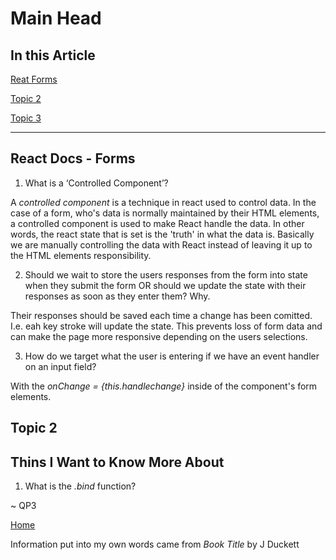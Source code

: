 # Main Head

## In this Article

[Reat Forms](#topic1)

[Topic 2](#topic2)

[Topic 3](#topic3)

---

<a name="topic1"></a>

## React Docs - Forms

1. What is a ‘Controlled Component’?

A *controlled component* is a technique in react used to control data. In the case of a form, who's data is normally maintained by their HTML elements, a controlled component is used to make React handle the data. In other words, the react state that is set is the 'truth' in what the data is. Basically we are manually controlling the data with React instead of leaving it up to the HTML elements responsibility.

2. Should we wait to store the users responses from the form into state when they submit the form OR should we update the state with their responses as soon as they enter them? Why.

Their responses should be saved each time a change has been comitted.  I.e. eah key stroke will update the state.  This prevents loss of form data and can make the page more responsive depending on the users selections. 

3. How do we target what the user is entering if we have an event handler on an input field?

With the *onChange = {this.handlechange}* inside of the component's form elements.

<a name="topic2"></a>

## Topic 2



<a name="topic3"></a>

## Thins I Want to Know More About

1. What is the *.bind* function?


~ QP3

[Home](../README.md)

Information put into my own words came from *Book Title* by J Duckett
